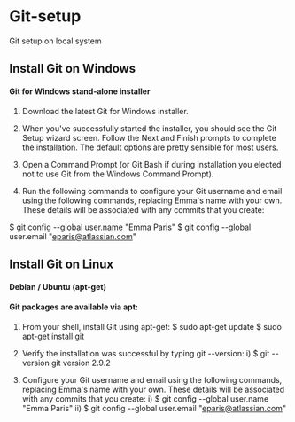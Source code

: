 # Git-setup
Git setup on local system

## Install Git on Windows
#### Git for Windows stand-alone installer
1) Download the latest Git for Windows installer.

2) When you've successfully started the installer, you should see the Git Setup wizard screen. Follow the Next and Finish prompts to complete the installation. The default options are pretty sensible for most users.

3) Open a Command Prompt (or Git Bash if during installation you elected not to use Git from the Windows Command Prompt).

4) Run the following commands to configure your Git username and email using the following commands, replacing Emma's name with your own. These details will be associated with any commits that you create:

 
$ git config --global user.name "Emma Paris" $ git config --global user.email "eparis@atlassian.com"


## Install Git on Linux
#### Debian / Ubuntu (apt-get)
#### Git packages are available via apt:

1) From your shell, install Git using apt-get:
   $ sudo apt-get update
   $ sudo apt-get install git

2) Verify the installation was successful by typing git --version:
i) $ git --version
   git version 2.9.2

3) Configure your Git username and email using the following commands, replacing Emma's name with your own. These details will be associated with any commits that you      create:
i) $ git config --global user.name "Emma Paris"
ii) $ git config --global user.email "eparis@atlassian.com"
